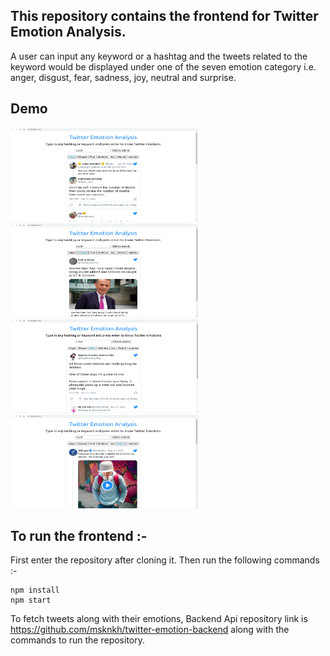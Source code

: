 ## This repository contains the frontend for Twitter Emotion Analysis. 

A user can input any keyword or a hashtag and the tweets related to the keyword would be displayed under one of the seven emotion category i.e. anger, disgust, fear, sadness, joy, neutral and surprise.

## Demo 

<img src = "anger.png" style="width:300px;height:150px;"/>
<img src = "disgust.png" style="width:300px;height:150px;"/>
<img src = "fear.png" style="width:300px;height:150px;"/>
<img src = "neutral.png" style="width:300px;height:150px;"/>

## To run the frontend :-

First enter the repository after cloning it. Then run the following commands :- 

```
npm install 
npm start
```

To fetch tweets along with their emotions, Backend Api repository link is https://github.com/msknkh/twitter-emotion-backend along with the commands to run the repository. 